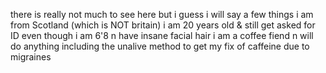 there is really not much to see here
but i guess i will say a few things
i am from Scotland (which is NOT britain)
i am 20 years old & still get asked for ID even though i am 6'8 n have insane facial hair
i am a coffee fiend n will do anything including the unalive method to get my fix of caffeine due to migraines
